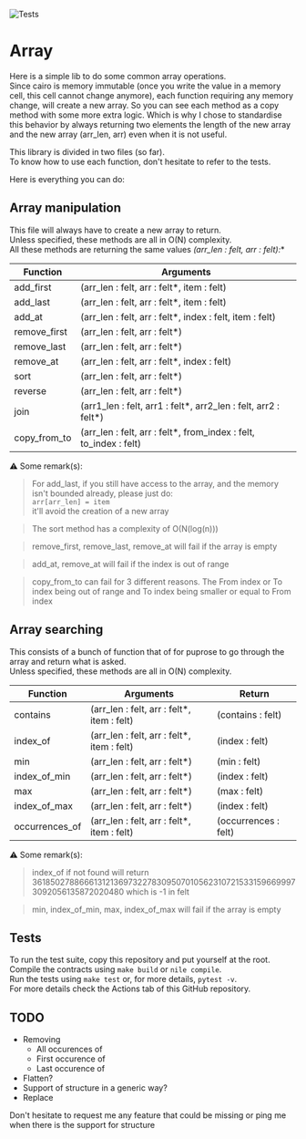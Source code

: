 ![Tests](https://github.com/gaetbout/starknet-array-manipulation/actions/workflows/python-app.yml/badge.svg)

#  Array

Here is a simple lib to do some common array operations.  
Since cairo is memory immutable (once you write the value in a memory cell, this cell cannot  change anymore), each function requiring any memory change, will create a new array. So you can see each method as a copy method with some more extra logic.
Which is why I chose to standardise  this behavior by  always returning two elements the length of the new  array and the new array (arr_len, arr) even when it is not useful.  

This library is divided in two files (so far).   
To know how to use each function, don't hesitate to refer to the tests.  

Here is everything you can do:  

## Array manipulation

This file will always have to create a new array to return.  
Unless specified, these methods are all in O(N) complexity.  
All these methods are returning the same values 
**(arr_len : felt, arr : felt*):**  

| Function | Arguments |
| ------ | ----------- |
| add_first | (arr_len : felt, arr : felt*, item : felt)  |
| add_last | (arr_len : felt, arr : felt*, item : felt) |
| add_at | (arr_len : felt, arr : felt*, index : felt, item : felt) |
| remove_first | (arr_len : felt, arr : felt*) |
| remove_last | (arr_len : felt, arr : felt*) |
| remove_at | (arr_len : felt, arr : felt*, index : felt) |
| sort | (arr_len : felt, arr : felt*) |
| reverse | (arr_len : felt, arr : felt*) |
| join | (arr1_len : felt, arr1 : felt*, arr2_len : felt, arr2 : felt*) |
| copy_from_to | (arr_len : felt, arr : felt*, from_index : felt, to_index : felt)  |

⚠️ Some remark(s):   
> For add_last, if you still have access to the array, and the memory isn't bounded already, please just do:  
 `arr[arr_len] = item`  
 it'll avoid the creation of a new array  

> The sort method has a complexity of O(N(log(n)))  

> remove_first, remove_last, remove_at will fail if the array is empty  

> add_at, remove_at will fail if the index is out of range  

> copy_from_to can fail for 3 different reasons. The From index or To index being  out of range and To index being smaller or equal to From index

## Array searching
This consists of a bunch of function that of for puprose to go through the array and return what is asked.  
Unless specified, these methods are all in O(N) complexity.  


| Function | Arguments | Return |
| ------ | ----------- | ------ | 
| contains | (arr_len : felt, arr : felt*, item : felt) | (contains : felt) | 
| index_of | (arr_len : felt, arr : felt*, item : felt) | (index : felt) | 
| min | (arr_len : felt, arr : felt*) | (min : felt) | 
| index_of_min | (arr_len : felt, arr : felt*) | (index : felt) | 
| max | (arr_len : felt, arr : felt*) | (max : felt) |
| index_of_max | (arr_len : felt, arr : felt*) | (index : felt) |
| occurrences_of | (arr_len : felt, arr : felt*, item : felt) | (occurrences : felt) |

⚠️ Some remark(s):   
> index_of if  not found will return 3618502788666131213697322783095070105623107215331596699973092056135872020480 which is -1 in felt

> min, index_of_min, max, index_of_max will fail if the array is empty

## Tests

To run the test suite, copy this repository and put yourself at the root.  
Compile the contracts using `make build` or `nile compile`.  
Run the tests using `make test` or, for more details, `pytest -v`.   
For more  details check the Actions tab of this GitHub repository.


## TODO

 - Removing 
    * All occurences of
    * First occurence of
    * Last occurence of 
 - Flatten?  
 - Support of structure in a generic way?
 - Replace 

Don't hesitate to request me any feature that could be missing or ping me when there is the support for structure

